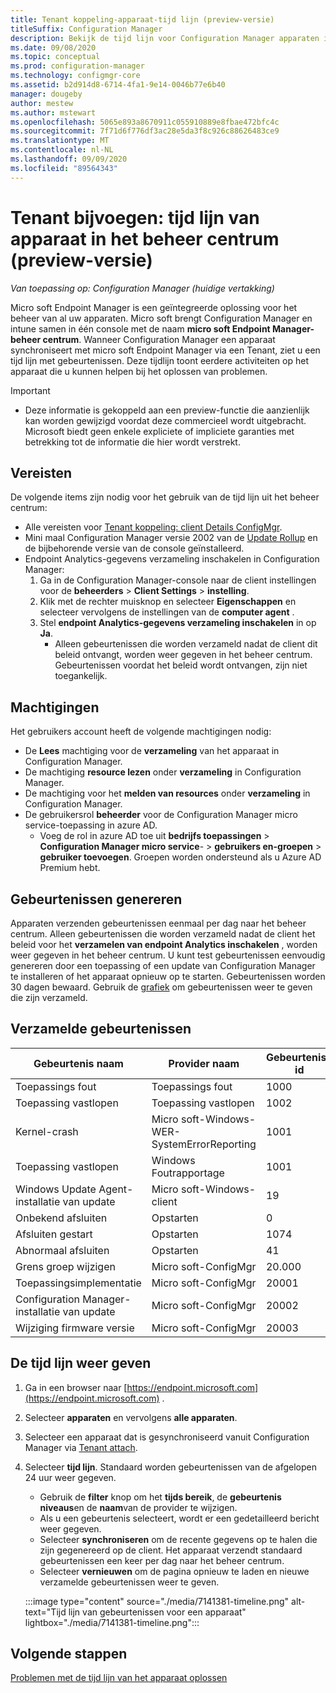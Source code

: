 ```yaml
---
title: Tenant koppeling-apparaat-tijd lijn (preview-versie)
titleSuffix: Configuration Manager
description: Bekijk de tijd lijn voor Configuration Manager apparaten in het beheer centrum.
ms.date: 09/08/2020
ms.topic: conceptual
ms.prod: configuration-manager
ms.technology: configmgr-core
ms.assetid: b2d914d8-6714-4fa1-9e14-0046b77e6b40
manager: dougeby
author: mestew
ms.author: mstewart
ms.openlocfilehash: 5065e893a8670911c055910889e8fbae472bfc4c
ms.sourcegitcommit: 7f71d6f776df3ac28e5da3f8c926c88626483ce9
ms.translationtype: MT
ms.contentlocale: nl-NL
ms.lasthandoff: 09/09/2020
ms.locfileid: "89564343"
---
```

# <a name="tenant-attach-device-timeline-in-the-admin-center-preview"></a><a name="bkmk_timeline"></a> Tenant bijvoegen: tijd lijn van apparaat in het beheer centrum (preview-versie)
<!--CM7141381, IN7552762 pubpreview Sept 8, 2020-->
*Van toepassing op: Configuration Manager (huidige vertakking)*

Micro soft Endpoint Manager is een geïntegreerde oplossing voor het beheer van al uw apparaten. Micro soft brengt Configuration Manager en intune samen in één console met de naam **micro soft Endpoint Manager-beheer centrum**. Wanneer Configuration Manager een apparaat synchroniseert met micro soft Endpoint Manager via een Tenant, ziet u een tijd lijn met gebeurtenissen. Deze tijdlijn toont eerdere activiteiten op het apparaat die u kunnen helpen bij het oplossen van problemen.

> [!Important]
> - Deze informatie is gekoppeld aan een preview-functie die aanzienlijk kan worden gewijzigd voordat deze commercieel wordt uitgebracht. Microsoft biedt geen enkele expliciete of impliciete garanties met betrekking tot de informatie die hier wordt verstrekt.

## <a name="prerequisites"></a>Vereisten

De volgende items zijn nodig voor het gebruik van de tijd lijn uit het beheer centrum:

- Alle vereisten voor [Tenant koppeling: client Details ConfigMgr](client-details.md#prerequisites).
- Mini maal Configuration Manager versie 2002 van de [Update Rollup](https://support.microsoft.com/help/4560496/) en de bijbehorende versie van de console geïnstalleerd.
- Endpoint Analytics-gegevens verzameling inschakelen in Configuration Manager:
   1. Ga in de Configuration Manager-console naar de client instellingen voor de **beheerders**  >  **Client Settings**  >  **instelling**.
   1. Klik met de rechter muisknop en selecteer **Eigenschappen** en selecteer vervolgens de instellingen van de **computer agent** .
   1. Stel **endpoint Analytics-gegevens verzameling inschakelen** in op **Ja**.
      - Alleen gebeurtenissen die worden verzameld nadat de client dit beleid ontvangt, worden weer gegeven in het beheer centrum. Gebeurtenissen voordat het beleid wordt ontvangen, zijn niet toegankelijk.

## <a name="permissions"></a>Machtigingen

Het gebruikers account heeft de volgende machtigingen nodig:

- De **Lees** machtiging voor de **verzameling** van het apparaat in Configuration Manager.
- De machtiging **resource lezen** onder **verzameling** in Configuration Manager.
- De machtiging voor het **melden van resources** onder **verzameling** in Configuration Manager. <!--7984188-->
- De gebruikersrol **beheerder** voor de Configuration Manager micro service-toepassing in azure AD.
  - Voeg de rol in azure AD toe uit **bedrijfs toepassingen**  >  **Configuration Manager micro service**-  >  **gebruikers en-groepen**  >  **gebruiker toevoegen**. Groepen worden ondersteund als u Azure AD Premium hebt.

## <a name="generate-events"></a>Gebeurtenissen genereren

Apparaten verzenden gebeurtenissen eenmaal per dag naar het beheer centrum. Alleen gebeurtenissen die worden verzameld nadat de client het beleid voor het **verzamelen van endpoint Analytics inschakelen** , worden weer gegeven in het beheer centrum. U kunt test gebeurtenissen eenvoudig genereren door een toepassing of een update van Configuration Manager te installeren of het apparaat opnieuw op te starten. Gebeurtenissen worden 30 dagen bewaard. Gebruik de [grafiek](#collected-events) om gebeurtenissen weer te geven die zijn verzameld.

## <a name="collected-events"></a>Verzamelde gebeurtenissen

|Gebeurtenis naam|Provider naam|Gebeurtenis-id|
|---|---|---|
|Toepassings fout|Toepassings fout|1000|
|Toepassing vastlopen|Toepassing vastlopen|1002|
|Kernel-crash|Micro soft-Windows-WER-SystemErrorReporting|1001|
|Toepassing vastlopen|Windows Foutrapportage|1001|
|Windows Update Agent-installatie van update|Micro soft-Windows-client|19|
|Onbekend afsluiten|Opstarten|0|
|Afsluiten gestart|Opstarten|1074|
|Abnormaal afsluiten|Opstarten|41|
|Grens groep wijzigen|Micro soft-ConfigMgr|20.000|
|Toepassingsimplementatie|Micro soft-ConfigMgr|20001|
|Configuration Manager-installatie van update|Micro soft-ConfigMgr|20002|
|Wijziging firmware versie|Micro soft-ConfigMgr|20003|

## <a name="view-the-timeline"></a>De tijd lijn weer geven

1. Ga in een browser naar [https://endpoint.microsoft.com](https://endpoint.microsoft.com) .
1. Selecteer **apparaten** en vervolgens **alle apparaten**.
1. Selecteer een apparaat dat is gesynchroniseerd vanuit Configuration Manager via [Tenant attach](device-sync-actions.md).
1. Selecteer **tijd lijn**. Standaard worden gebeurtenissen van de afgelopen 24 uur weer gegeven.
   - Gebruik de **filter** knop om het **tijds bereik**, de **gebeurtenis niveaus**en de **naam**van de provider te wijzigen.
   - Als u een gebeurtenis selecteert, wordt er een gedetailleerd bericht weer gegeven.
   - Selecteer **synchroniseren** om de recente gegevens op te halen die zijn gegenereerd op de client. Het apparaat verzendt standaard gebeurtenissen een keer per dag naar het beheer centrum. <!--7984188-->
   - Selecteer **vernieuwen** om de pagina opnieuw te laden en nieuwe verzamelde gebeurtenissen weer te geven.

   :::image type="content" source="./media/7141381-timeline.png" alt-text="Tijd lijn van gebeurtenissen voor een apparaat" lightbox="./media/7141381-timeline.png":::

## <a name="next-steps"></a>Volgende stappen

[Problemen met de tijd lijn van het apparaat oplossen](troubleshoot-timeline.md)
